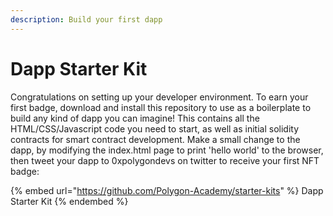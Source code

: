 ```yaml
---
description: Build your first dapp
---
```


# Dapp Starter Kit

Congratulations on setting up your developer environment. To earn your first badge, download and install this repository to use as a boilerplate to build any kind of dapp you can imagine! This contains all the HTML/CSS/Javascript code you need to start, as well as initial solidity contracts for smart contract development. Make a small change to the dapp, by modifying the index.html page to print 'hello world' to the browser, then tweet your dapp to 0xpolygondevs on twitter to receive your first NFT badge:&#x20;

{% embed url="https://github.com/Polygon-Academy/starter-kits" %}
Dapp Starter Kit
{% endembed %}
